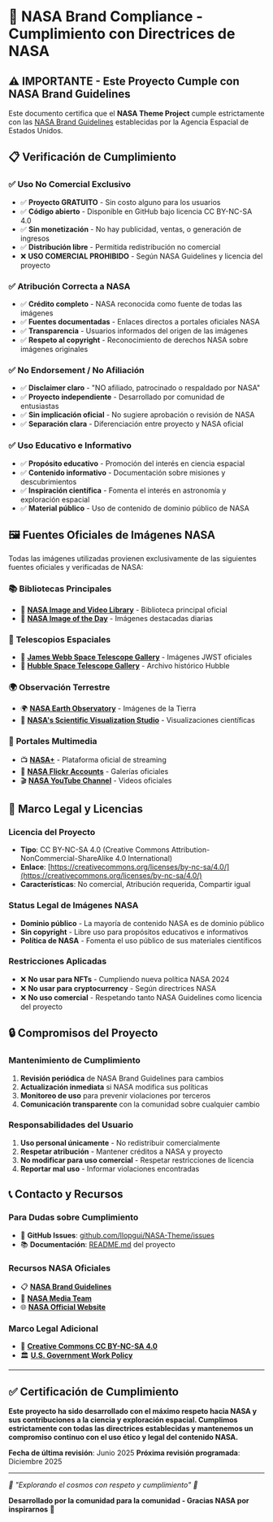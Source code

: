 # 🚀 NASA Brand Compliance - Cumplimiento con Directrices de NASA

## ⚠️ IMPORTANTE - Este Proyecto Cumple con NASA Brand Guidelines

Este documento certifica que el **NASA Theme Project** cumple estrictamente con las [NASA Brand Guidelines](https://www.nasa.gov/nasa-brand-center/images-and-media/) establecidas por la Agencia Espacial de Estados Unidos.

## 📋 Verificación de Cumplimiento

### ✅ **Uso No Comercial Exclusivo**

- ✅ **Proyecto GRATUITO** - Sin costo alguno para los usuarios
- ✅ **Código abierto** - Disponible en GitHub bajo licencia CC BY-NC-SA 4.0
- ✅ **Sin monetización** - No hay publicidad, ventas, o generación de ingresos
- ✅ **Distribución libre** - Permitida redistribución no comercial
- ❌ **USO COMERCIAL PROHIBIDO** - Según NASA Guidelines y licencia del proyecto

### ✅ **Atribución Correcta a NASA**

- ✅ **Crédito completo** - NASA reconocida como fuente de todas las imágenes
- ✅ **Fuentes documentadas** - Enlaces directos a portales oficiales NASA
- ✅ **Transparencia** - Usuarios informados del origen de las imágenes
- ✅ **Respeto al copyright** - Reconocimiento de derechos NASA sobre imágenes originales

### ✅ **No Endorsement / No Afiliación**

- ✅ **Disclaimer claro** - "NO afiliado, patrocinado o respaldado por NASA"
- ✅ **Proyecto independiente** - Desarrollado por comunidad de entusiastas
- ✅ **Sin implicación oficial** - No sugiere aprobación o revisión de NASA
- ✅ **Separación clara** - Diferenciación entre proyecto y NASA oficial

### ✅ **Uso Educativo e Informativo**

- ✅ **Propósito educativo** - Promoción del interés en ciencia espacial
- ✅ **Contenido informativo** - Documentación sobre misiones y descubrimientos
- ✅ **Inspiración científica** - Fomenta el interés en astronomía y exploración espacial
- ✅ **Material público** - Uso de contenido de dominio público de NASA

## 🖼️ Fuentes Oficiales de Imágenes NASA

Todas las imágenes utilizadas provienen exclusivamente de las siguientes fuentes oficiales y verificadas de NASA:

### 📚 **Bibliotecas Principales**

- 🌌 [**NASA Image and Video Library**](https://images.nasa.gov/) - Biblioteca principal oficial
- 📸 [**NASA Image of the Day**](https://www.nasa.gov/image-of-the-day/) - Imágenes destacadas diarias

### 🔭 **Telescopios Espaciales**

- 🌟 [**James Webb Space Telescope Gallery**](https://webb.nasa.gov/) - Imágenes JWST oficiales
- 🌟 [**Hubble Space Telescope Gallery**](https://hubblesite.org/) - Archivo histórico Hubble

### 🌍 **Observación Terrestre**

- 🌍 [**NASA Earth Observatory**](https://earthobservatory.nasa.gov/) - Imágenes de la Tierra
- 🎥 [**NASA's Scientific Visualization Studio**](https://svs.gsfc.nasa.gov/) - Visualizaciones científicas

### 📱 **Portales Multimedia**

- 📺 [**NASA+**](https://plus.nasa.gov/) - Plataforma oficial de streaming
- 📱 [**NASA Flickr Accounts**](https://www.flickr.com/photos/nasahubble/) - Galerías oficiales
- 🎬 [**NASA YouTube Channel**](https://www.youtube.com/nasa) - Videos oficiales

## 📜 Marco Legal y Licencias

### **Licencia del Proyecto**

- **Tipo**: CC BY-NC-SA 4.0 (Creative Commons Attribution-NonCommercial-ShareAlike 4.0 International)
- **Enlace**: [https://creativecommons.org/licenses/by-nc-sa/4.0/](https://creativecommons.org/licenses/by-nc-sa/4.0/)
- **Características**: No comercial, Atribución requerida, Compartir igual

### **Status Legal de Imágenes NASA**

- **Dominio público** - La mayoría de contenido NASA es de dominio público
- **Sin copyright** - Libre uso para propósitos educativos e informativos
- **Política de NASA** - Fomenta el uso público de sus materiales científicos

### **Restricciones Aplicadas**

- ❌ **No usar para NFTs** - Cumpliendo nueva política NASA 2024
- ❌ **No usar para cryptocurrency** - Según directrices NASA
- ❌ **No uso comercial** - Respetando tanto NASA Guidelines como licencia del proyecto

## 🔒 Compromisos del Proyecto

### **Mantenimiento de Cumplimiento**

1. **Revisión periódica** de NASA Brand Guidelines para cambios
2. **Actualización inmediata** si NASA modifica sus políticas
3. **Monitoreo de uso** para prevenir violaciones por terceros
4. **Comunicación transparente** con la comunidad sobre cualquier cambio

### **Responsabilidades del Usuario**

1. **Uso personal únicamente** - No redistribuir comercialmente
2. **Respetar atribución** - Mantener créditos a NASA y proyecto
3. **No modificar para uso comercial** - Respetar restricciones de licencia
4. **Reportar mal uso** - Informar violaciones encontradas

## 📞 Contacto y Recursos

### **Para Dudas sobre Cumplimiento**

- 📧 **GitHub Issues**: [github.com/llopgui/NASA-Theme/issues](https://github.com/llopgui/NASA-Theme/issues)
- 📚 **Documentación**: [README.md](README.md) del proyecto

### **Recursos NASA Oficiales**

- 📋 [**NASA Brand Guidelines**](https://www.nasa.gov/nasa-brand-center/images-and-media/)
- 📧 [**NASA Media Team**](mailto:nasa-merchandise-&-brand-team@mail.nasa.gov)
- 🌐 [**NASA Official Website**](https://www.nasa.gov/)

### **Marco Legal Adicional**

- 📜 [**Creative Commons CC BY-NC-SA 4.0**](https://creativecommons.org/licenses/by-nc-sa/4.0/legalcode)
- 🏛️ [**U.S. Government Work Policy**](https://www.usa.gov/government-works)

---

## ✅ Certificación de Cumplimiento

**Este proyecto ha sido desarrollado con el máximo respeto hacia NASA y sus contribuciones a la ciencia y exploración espacial. Cumplimos estrictamente con todas las directrices establecidas y mantenemos un compromiso continuo con el uso ético y legal del contenido NASA.**

**Fecha de última revisión**: Junio 2025
**Próxima revisión programada**: Diciembre 2025

---

*🌌 "Explorando el cosmos con respeto y cumplimiento" 🌌*

**Desarrollado por la comunidad para la comunidad - Gracias NASA por inspirarnos** 🚀
